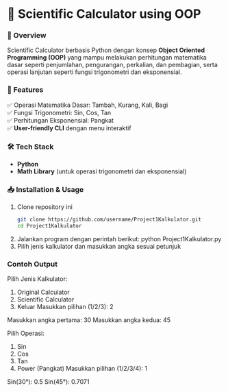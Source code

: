 # 🔢 Scientific Calculator using OOP  
### 📌 Overview  
Scientific Calculator berbasis Python dengan konsep **Object Oriented Programming (OOP)** yang mampu melakukan perhitungan matematika dasar seperti penjumlahan, pengurangan, perkalian, dan pembagian, serta operasi lanjutan seperti fungsi trigonometri dan eksponensial.  

### 🎯 Features  
✅ Operasi Matematika Dasar: Tambah, Kurang, Kali, Bagi  
✅ Fungsi Trigonometri: Sin, Cos, Tan  
✅ Perhitungan Eksponensial: Pangkat  
✅ **User-friendly CLI** dengan menu interaktif  

### 🛠️ Tech Stack  
- **Python**  
- **Math Library** (untuk operasi trigonometri dan eksponensial)  

### 📥 Installation & Usage  
1. Clone repository ini  
   ```bash
   git clone https://github.com/username/Project1Kalkulator.git
   cd Project1Kalkulator
2. Jalankan program dengan perintah berikut:
python Project1Kalkulator.py
3. Pilih jenis kalkulator dan masukkan angka sesuai petunjuk

### Contoh Output
Pilih Jenis Kalkulator:
1. Original Calculator
2. Scientific Calculator
3. Keluar
Masukkan pilihan (1/2/3): 2

Masukkan angka pertama: 30
Masukkan angka kedua: 45

Pilih Operasi:
1. Sin
2. Cos
3. Tan
4. Power (Pangkat)
Masukkan pilihan (1/2/3/4): 1

Sin(30°): 0.5
Sin(45°): 0.7071
